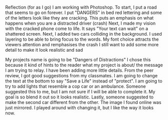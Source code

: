 Reflection (for as I go)
I am working with Photoshop. 
To start, I put a road that seems to go on forever. 
I put "DANGERS" in bed red lettering and some of the letters look like they are cracking.
This puts an emphasis on what happens when you are a distracted driver (crash)
Next, I made my vision with the cracked phone come to life. 
It says "Your text can wait" on a shattered screen. 
Next, I added two cars colliding in the background. 
I used layering to be able to bring focus to the words. My font choice attracts the viewers attention and remphasises the crash 
I still want to add some more detail to make it look realistic and sad 


My projects name is going to be "Dangers of Distractions" 
I chose this because it kind of hints to the reader what my project is about/ the message I am trying to relay. 
I have been adding more little details. 
From the peer review, I got good suggestions from my classmates. I am going to change the text at the bottom to say "Save a Life" instead of "protect". 
I am going to try to add lights that resemble a cop car or an ambulance. Someone suggested this to me, but I am not sure if I will be able to complete it. My goal is so blend it out so it looks realistic. 
Lastly, someone suggested to make the second car different from the other. The image I found online was just mirrored. I played around with changing it, but I like the way it looks now. 